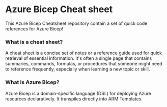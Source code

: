 # Azure Bicep Cheat sheet

This Azure Bicep Cheatsheet repository contain a set of quick code references for Azure Bicep!

### What is a cheat sheet?

A cheat sheet is a concise set of notes or a reference guide used for quick retrieval of essential information. It's often a single page that contains summaries, commands, formulas, or procedures that someone might need to reference frequently, especially when learning a new topic or skill.

### What is Azure Bicep?

Azure Bicep is a domain-specific language (DSL) for deploying Azure resources declaratively. It transpiles directly into ARM Templates.

